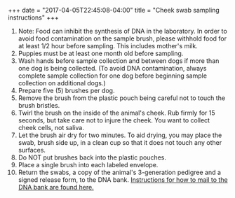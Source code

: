 +++
date = "2017-04-05T22:45:08-04:00"
title = "Cheek swab sampling instructions"
+++

1. Note: Food can inhibit the synthesis of DNA in the laboratory. In order to avoid food contamination on the sample brush, please withhold food for at least 1/2 hour before sampling. This includes mother's milk.
1. Puppies must be at least one month old before sampling.
1. Wash hands before sample collection and between dogs if more than one dog is being collected. (To avoid DNA contamination, always complete sample collection for one dog before beginning sample collection on additional dogs.)
1. Prepare five (5) brushes per dog.
1. Remove the brush from the plastic pouch being careful not to touch the brush bristles.
1. Twirl the brush on the inside of the animal's cheek. Rub firmly for 15 seconds, but take care not to injure the cheek. You want to collect cheek cells, not saliva.
1. Let the brush air dry for two minutes. To aid drying, you may place the swab, brush side up, in a clean cup so that it does not touch any other surfaces.
1. Do NOT put brushes back into the plastic pouches.
1. Place a single brush into each labeled envelope.
1. Return the swabs, a copy of the animal's 3-generation pedigree and a signed release form, to the DNA bank. [Instructions for how to mail to the DNA bank are found here.](/files/Individual_DNA_Swab_Collection-US_Customs_Instructions.pdf)
